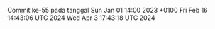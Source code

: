 Commit ke-55 pada tanggal Sun Jan 01 14:00 2023 +0100
Fri Feb 16 14:43:06 UTC 2024
Wed Apr  3 17:43:18 UTC 2024
